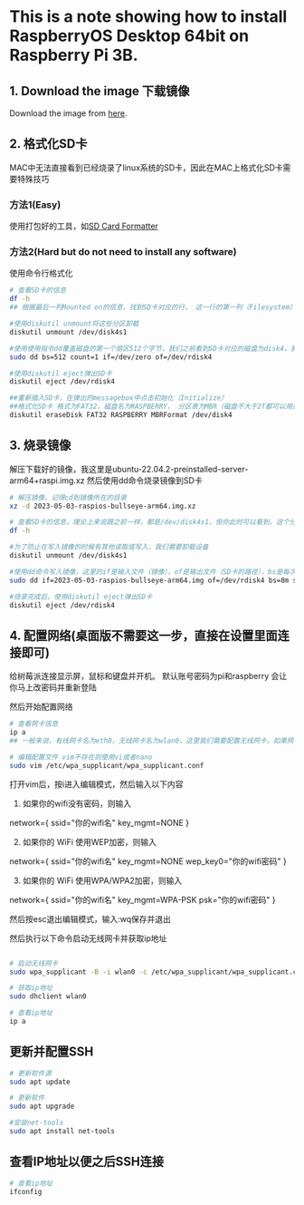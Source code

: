 # This is a note showing how to install RaspberryOS Desktop 64bit on Raspberry Pi 3B.

## 1. Download the image 下载镜像

Download the image from [here](https://downloads.raspberrypi.org/raspios_arm64/images/raspios_arm64-2023-05-03/2023-05-03-raspios-bullseye-arm64.img.xz).

## 2. 格式化SD卡

MAC中无法直接看到已经烧录了linux系统的SD卡，因此在MAC上格式化SD卡需要特殊技巧

### 方法1(Easy)

使用打包好的工具，如[SD Card Formatter](https://www.sdcard.org/downloads/formatter/sd-memory-card-formatter-for-mac-download/)

### 方法2(Hard but do not need to install any software)

使用命令行格式化

```bash
# 查看SD卡的信息
df -h
## 根据最后一列Mounted on的信息，找到SD卡对应的行， 这一行的第一列（Filesystem）为SD卡的路径，如/dev/disk4s1

#使用diskutil unmount将这些分区卸载
diskutil unmount /dev/disk4s1

#使用使用指令dd覆盖磁盘的第一个扇区512个字节，我们之前看到SD卡对应的磁盘为disk4，那么这里就是rdisk4（其实写disk4也行，但是rdisk4可以加速）
sudo dd bs=512 count=1 if=/dev/zero of=/dev/rdisk4

#使用diskutil eject弹出SD卡
diskutil eject /dev/rdisk4

##重新插入SD卡，在弹出的messagebox中点击初始化（Initialize）
##格式化SD卡 格式为FAT32，磁盘名为RASPBERRY， 分区表为MBR（磁盘不大于2T都可以用这个，否则就要用GPT格式，但需要额外的配置步骤，所以直接选择使用MBR）
diskutil eraseDisk FAT32 RASPBERRY MBRFormat /dev/disk4
```

## 3. 烧录镜像

解压下载好的镜像，我这里是ubuntu-22.04.2-preinstalled-server-arm64+raspi.img.xz
然后使用dd命令烧录镜像到SD卡



```bash
# 解压镜像，记得cd到镜像所在的目录
xz -d 2023-05-03-raspios-bullseye-arm64.img.xz

# 查看SD卡的信息，理论上来说跟之前一样，都是/dev/disk4s1，但你此时可以看到，这个分区已经被格式化了，而且磁盘名为RASPBERRY，且Size为SD卡的大小
df -h

#为了防止在写入镜像的时候有其他读取或写入，我们需要卸载设备
diskutil unmount /dev/disk4s1

#使用dd命令写入镜像，这里的if是输入文件（镜像），of是输出文件（SD卡的路径），bs是每次读取的字节数（一般1m或4m或8m），status=progress是显示进度（有的dd不支持显示进度，这个参数不能用）
sudo dd if=2023-05-03-raspios-bullseye-arm64.img of=/dev/rdisk4 bs=8m status=progress

#烧录完成后，使用diskutil eject弹出SD卡
diskutil eject /dev/rdisk4
```

## 4. 配置网络(桌面版不需要这一步，直接在设置里面连接即可)

给树莓派连接显示屏，鼠标和键盘并开机。
默认账号密码为pi和raspberry
会让你马上改密码并重新登陆

然后开始配置网络
    
```bash
# 查看网卡信息
ip a
## 一般来说，有线网卡名为eth0，无线网卡名为wlan0，这里我们需要配置无线网卡。如果网卡名不是wlan0，那么请将下面的wlan0替换为你的网卡名

# 编辑配置文件 vim不存在则使用vi或者nano
sudo vim /etc/wpa_supplicant/wpa_supplicant.conf

```

打开vim后，按i进入编辑模式，然后输入以下内容

1. 如果你的wifi没有密码，则输入

network={
    ssid="你的wifi名"
    key_mgmt=NONE
}

2. 如果你的 WiFi 使用WEP加密，则输入

network={
    ssid="你的wifi名"
    key_mgmt=NONE
    wep_key0="你的wifi密码"
}

3. 如果你的 WiFi 使用WPA/WPA2加密，则输入

network={
    ssid="你的wifi名"
    key_mgmt=WPA-PSK
    psk="你的wifi密码"
}

然后按esc退出编辑模式，输入:wq保存并退出

然后执行以下命令启动无线网卡并获取ip地址

```bash

# 启动无线网卡
sudo wpa_supplicant -B -i wlan0 -c /etc/wpa_supplicant/wpa_supplicant.conf

# 获取ip地址
sudo dhclient wlan0

# 查看ip地址
ip a
```



## 更新并配置SSH

```bash
# 更新软件源
sudo apt update

# 更新软件
sudo apt upgrade

#安装net-tools
sudo apt install net-tools

```

## 查看IP地址以便之后SSH连接

```bash
# 查看ip地址
ifconfig
```
